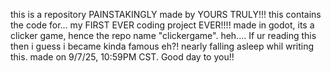 this is a repository PAINSTAKINGLY made by YOURS TRULY!!! this contains the code for... my FIRST EVER coding project EVER!!!! made in godot, its a clicker game, hence the repo name "clickergame". heh.... If ur reading this then i guess i became kinda famous eh?! nearly falling asleep whil writing this. made on 9/7/25, 10:59PM CST. Good day to you!!
